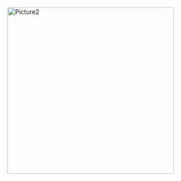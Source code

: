 <img width="381" height="380" alt="Picture2" src="https://github.com/user-attachments/assets/5ad413c2-4e06-456e-bebe-f1e84fe99970" />
